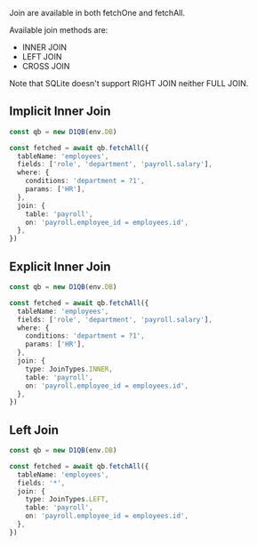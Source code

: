 Join are available in both fetchOne and fetchAll.

Available join methods are:

- INNER JOIN
- LEFT JOIN
- CROSS JOIN

Note that SQLite doesn't support RIGHT JOIN neither FULL JOIN.

## Implicit Inner Join

```ts
const qb = new D1QB(env.DB)

const fetched = await qb.fetchAll({
  tableName: 'employees',
  fields: ['role', 'department', 'payroll.salary'],
  where: {
    conditions: 'department = ?1',
    params: ['HR'],
  },
  join: {
    table: 'payroll',
    on: 'payroll.employee_id = employees.id',
  },
})
```

## Explicit Inner Join

```ts
const qb = new D1QB(env.DB)

const fetched = await qb.fetchAll({
  tableName: 'employees',
  fields: ['role', 'department', 'payroll.salary'],
  where: {
    conditions: 'department = ?1',
    params: ['HR'],
  },
  join: {
    type: JoinTypes.INNER,
    table: 'payroll',
    on: 'payroll.employee_id = employees.id',
  },
})
```

## Left Join

```ts
const qb = new D1QB(env.DB)

const fetched = await qb.fetchAll({
  tableName: 'employees',
  fields: '*',
  join: {
    type: JoinTypes.LEFT,
    table: 'payroll',
    on: 'payroll.employee_id = employees.id',
  },
})
```
